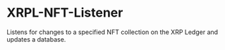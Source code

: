 # XRPL-NFT-Listener
Listens for changes to a specified NFT collection on the XRP Ledger and updates a database.
